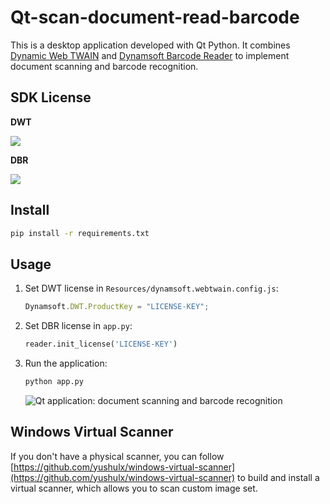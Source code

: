 # Qt-scan-document-read-barcode
This is a desktop application developed with Qt Python. It combines [Dynamic Web TWAIN](https://www.dynamsoft.com/web-twain/docs/info/api/?ver=latest) and [Dynamsoft Barcode Reader](https://www.dynamsoft.com/barcode-reader/programming/python/user-guide.html?ver=latest) to implement document scanning and barcode recognition.

## SDK License

**DWT**

[![](https://img.shields.io/badge/Get-30--day%20FREE%20Trial%20License-blue)](https://www.dynamsoft.com/customer/license/trialLicense/?product=dwt)

**DBR**

[![](https://img.shields.io/badge/Get-30--day%20FREE%20Trial%20License-blue)](https://www.dynamsoft.com/customer/license/trialLicense/?product=dbr)

## Install

```bash
pip install -r requirements.txt
```

## Usage
1. Set DWT license in `Resources/dynamsoft.webtwain.config.js`:

    ```js
    Dynamsoft.DWT.ProductKey = "LICENSE-KEY";
    ```

2. Set DBR license in `app.py`:

    ```python
    reader.init_license('LICENSE-KEY')
    ```

3. Run the application:    

    ```bash
    python app.py
    ```  
    
    ![Qt application: document scanning and barcode recognition](https://www.dynamsoft.com/blog/wp-content/uploads/2021/11/qt-scan-document-read-barcode.jpg)

## Windows Virtual Scanner
If you don't have a physical scanner, you can follow [https://github.com/yushulx/windows-virtual-scanner](https://github.com/yushulx/windows-virtual-scanner) to build and install a virtual scanner, which allows you to scan custom image set.
